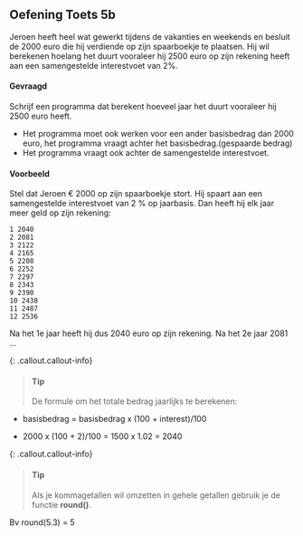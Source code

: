 ## Oefening Toets 5b
Jeroen heeft heel wat gewerkt tijdens de vakanties en weekends en besluit de 2000 euro die hij verdiende op zijn spaarboekje te plaatsen. Hij wil berekenen hoelang het duurt vooraleer hij 2500 euro op zijn rekening heeft aan een samengestelde interestvoet van 2%.

#### Gevraagd

Schrijf een programma dat berekent hoeveel jaar het duurt vooraleer hij 2500 euro heeft. 
* Het programma moet ook werken voor een ander basisbedrag dan 2000 euro, het programma vraagt achter het basisbedrag.(gespaarde bedrag) 
* Het programma vraagt ook achter de samengestelde interestvoet.

#### Voorbeeld
Stel dat Jeroen € 2000 op zijn spaarboekje stort. Hij spaart aan een samengestelde interestvoet van 2 % op jaarbasis. Dan heeft hij elk jaar meer geld op zijn rekening:

```
1 2040
2 2081
3 2122
4 2165
5 2208
6 2252
7 2297
8 2343
9 2390
10 2438
11 2487
12 2536
```
Na het 1e jaar heeft hij dus 2040 euro op zijn rekening.
Na het 2e jaar 2081 ...

{: .callout.callout-info}
> #### Tip
> De formule om het totale bedrag jaarlijks te berekenen: 
* basisbedrag = basisbedrag x (100 + interest)/100 

* 2000 x (100 + 2)/100 = 1500 x 1.02 = 2040

{: .callout.callout-info}
> #### Tip
> Als je kommagetallen wil omzetten in gehele getallen gebruik je de functie **round()**. 

Bv round(5.3) = 5
